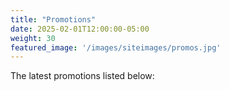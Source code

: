 ```yaml
---
title: "Promotions"
date: 2025-02-01T12:00:00-05:00
weight: 30
featured_image: '/images/siteimages/promos.jpg'
---
```

The latest promotions listed below:
